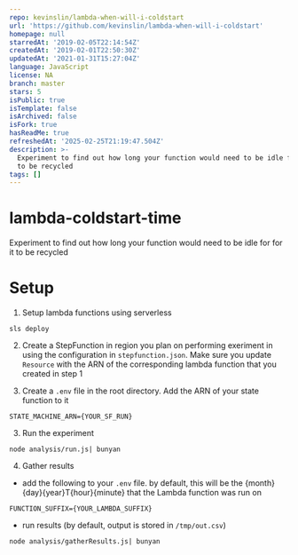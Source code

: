 ```yaml
---
repo: kevinslin/lambda-when-will-i-coldstart
url: 'https://github.com/kevinslin/lambda-when-will-i-coldstart'
homepage: null
starredAt: '2019-02-05T22:14:54Z'
createdAt: '2019-02-01T22:50:30Z'
updatedAt: '2021-01-31T15:27:04Z'
language: JavaScript
license: NA
branch: master
stars: 5
isPublic: true
isTemplate: false
isArchived: false
isFork: true
hasReadMe: true
refreshedAt: '2025-02-25T21:19:47.504Z'
description: >-
  Experiment to find out how long your function would need to be idle for for it
  to be recycled
tags: []
---
```


# lambda-coldstart-time
Experiment to find out how long your function would need to be idle for for it to be recycled

# Setup

1. Setup lambda functions using serverless

```
sls deploy

```

2.  Create a StepFunction in region you plan on performing exeriment in using the configuration in `stepfunction.json`. Make sure you update `Resource` with the ARN of the corresponding lambda function that you created in step 1

3. Create a `.env` file in the root directory. Add the ARN of your state function to it

```
STATE_MACHINE_ARN={YOUR_SF_RUN}
```

3. Run the experiment

```
node analysis/run.js| bunyan
```

4. Gather results
- add the following to your `.env` file. by default, this will be the {month}{day}{year}T{hour}{minute} that the Lambda function was run on
```
FUNCTION_SUFFIX={YOUR_LAMBDA_SUFFIX}
```

- run results (by default, output is stored in `/tmp/out.csv`)
```
node analysis/gatherResults.js| bunyan
```

